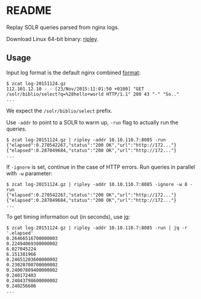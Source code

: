 README
======

Replay SOLR queries parsed from nginx logs.

Download Linux 64-bit binary: [ripley](https://github.com/miku/ripley/releases/download/v0.1.2/ripley).

Usage
-----

Input log format is the default nginx combined [format](https://github.com/miku/ripley/blob/8437e9bd241eb2605b0c6132095d4fdf84db0e82/cmd/ripley/main.go#L21):

    $ zcat log-20151124.gz
    112.101.12.10 - - [23/Nov/2015:11:01:50 +0100] "GET /solr/biblio/select?q=%28hello+world HTTP/1.1" 200 43 "-" "So.."
    ...

We expect the `/solr/biblio/select` prefix.

Use `-addr` to point to a SOLR to warm up, `-run` flag to actually run the queries.

    $ zcat log-20151124.gz | ripley -addr 10.10.110.7:8085 -run
    {"elapsed":0.270542267,"status":"200 OK","url":"http://172..."}
    {"elapsed":0.287049684,"status":"200 OK","url":"http://172..."}
    ...

If `-ignore` is set, continue in the case of HTTP errors. Run queries in parallel with `-w` parameter:

    $ zcat log-20151124.gz | ripley -addr 10.10.110.7:8085 -ignore -w 8 -run
    {"elapsed":0.270542267,"status":"200 OK","url":"http://172..."}
    {"elapsed":0.287049684,"status":"200 OK","url":"http://172..."}
    ...

To get timing information out (in seconds), use [jq](https://stedolan.github.io/jq/):

    $ zcat log-20151124.gz | ripley -addr 10.10.110.7:8085 -run | jq -r '.elapsed'
    0.26466516700000003
    0.22494069300000002
    6.027045224
    6.151381966
    0.24651203600000002
    0.23020700700000002
    0.24007809400000002
    0.240172403
    0.24043798600000002
    0.240256606
    ...
